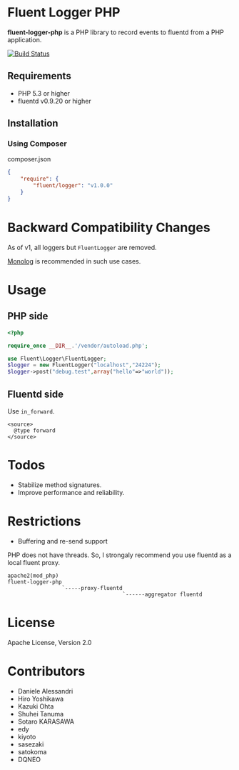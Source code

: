 # Fluent Logger PHP

**fluent-logger-php** is a PHP library to record events to fluentd from a PHP application.

[![Build Status](https://secure.travis-ci.org/fluent/fluent-logger-php.png)](http://travis-ci.org/fluent/fluent-logger-php)

## Requirements

- PHP 5.3 or higher
- fluentd v0.9.20 or higher

## Installation

### Using Composer

composer.json

```json
{
    "require": {
        "fluent/logger": "v1.0.0"
    }
}
```

# Backward Compatibility Changes

As of v1, all loggers but `FluentLogger` are removed.

[Monolog](https://github.com/Seldaek/monolog) is recommended in such use cases.

# Usage

## PHP side

```php
<?php

require_once __DIR__.'/vendor/autoload.php';

use Fluent\Logger\FluentLogger;
$logger = new FluentLogger("localhost","24224");
$logger->post("debug.test",array("hello"=>"world"));
```

## Fluentd side

Use `in_forward`.

```aconf
<source>
  @type forward
</source>
```

# Todos

* Stabilize method signatures.
* Improve performance and reliability.

# Restrictions

* Buffering and re-send support

PHP does not have threads. So, I strongaly recommend you use fluentd as a local fluent proxy.

````
apache2(mod_php)
fluent-logger-php
                 `-----proxy-fluentd
                                    `------aggregator fluentd
````

# License
Apache License, Version 2.0


# Contributors

* Daniele Alessandri
* Hiro Yoshikawa
* Kazuki Ohta
* Shuhei Tanuma
* Sotaro KARASAWA
* edy
* kiyoto
* sasezaki
* satokoma
* DQNEO
